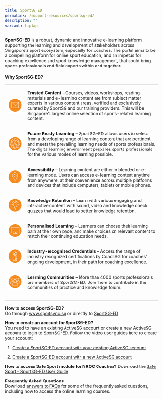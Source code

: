 ```yaml
---
title: SportSG ED
permalink: /support-resources/sportsg-ed/
description: ""
variant: tiptap
---
```

<p><strong>SportSG-ED</strong> is a robust, dynamic and innovative e-learning
platform supporting the learning and development of stakeholders across
Singapore’s sport ecosystem, especially for coaches. The portal aims to
be a compelling platform for online sport education, and an impetus for
coaching excellence and sport knowledge management, that could bring sports
professionals and field experts within and together.</p>
<h4><strong>Why SportSG-ED?</strong></h4>
<p></p>
<p></p>
<table>
<tbody>
<tr>
<td rowspan="1" colspan="3">
<div class="isomer-image-wrapper">
<img style="width: 100%" height="auto" width="100%" alt="" src="/images/Support/Sport%20Ed/img1.png">
</div>
</td>
<td rowspan="1" colspan="1">
<p><strong>Trusted Content</strong>&nbsp;– Courses, videos, workshops, reading
materials and e-learning content are from subject matter experts in various
content areas, verified and exclusively curated by SportSG and our training
providers. This will be Singapore’s largest online selection of sports-related
learning content.</p>
</td>
</tr>
<tr>
<td rowspan="1" colspan="3">
<div class="isomer-image-wrapper">
<img style="width: 100%" height="auto" width="100%" alt="" src="/images/Support/Sport%20Ed/img2.png">
</div>
</td>
<td rowspan="1" colspan="1">
<p><strong>Future Ready Learning</strong>&nbsp;– SportSG-ED allows users
to select from a developing range of learning content that are pertinent
and meets the prevailing learning needs of sports professionals. The digital
learning environment prepares sports professionals for the various modes
of learning possible.</p>
</td>
</tr>
<tr>
<td rowspan="1" colspan="3">
<div class="isomer-image-wrapper">
<img style="width: 100%" height="auto" width="100%" alt="" src="/images/Support/Sport%20Ed/img3.png">
</div>
</td>
<td rowspan="1" colspan="1">
<p><strong>Accessibility</strong>&nbsp;– Learning content are either in blended
or e-learning mode. Users can access e-learning content anytime from anywhere,
at their convenience across multiple platforms and devices that include
computers, tablets or mobile phones.</p>
</td>
</tr>
<tr>
<td rowspan="1" colspan="3">
<div class="isomer-image-wrapper">
<img style="width: 100%" height="auto" width="100%" alt="" src="/images/Support/Sport%20Ed/img4.png">
</div>
</td>
<td rowspan="1" colspan="1">
<p><strong>Knowledge Retention</strong>&nbsp;– Learn with various engaging
and interactive content, with sound, video and knowledge check quizzes
that would lead to better knowledge retention.</p>
</td>
</tr>
<tr>
<td rowspan="1" colspan="3">
<div class="isomer-image-wrapper">
<img style="width: 100%" height="auto" width="100%" alt="" src="/images/Support/Sport%20Ed/img5.png">
</div>
</td>
<td rowspan="1" colspan="1">
<p><strong>Personalised Learning</strong>&nbsp;– Learners can choose their
learning path at their own pace, and make choices on relevant content to
match their continuing education needs.</p>
</td>
</tr>
<tr>
<td rowspan="1" colspan="3">
<div class="isomer-image-wrapper">
<img style="width: 100%" height="auto" width="100%" alt="" src="/images/Support/Sport%20Ed/img6.png">
</div>
</td>
<td rowspan="1" colspan="1">
<p><strong>Industry-recognized Credentials</strong>&nbsp;– Access the range
of industry recognized certifications by CoachSG for coaches’ ongoing development,
in their path for coaching excellence.</p>
</td>
</tr>
<tr>
<td rowspan="1" colspan="3">
<div class="isomer-image-wrapper">
<img style="width: 100%" height="auto" width="100%" alt="" src="/images/Support/Sport%20Ed/img7.png">
</div>
</td>
<td rowspan="1" colspan="1">
<p><strong>Learning Communities –</strong>&nbsp;More than 4000 sports professionals
are members of SportSG-ED. Join them to contribute in the communities of
practice and knowledge forum.</p>
</td>
</tr>
<tr>
<td rowspan="1" colspan="1">
<p></p>
</td>
<td rowspan="1" colspan="1">
<p></p>
</td>
<td rowspan="1" colspan="1">
<p></p>
</td>
<td rowspan="1" colspan="1">
<p></p>
</td>
</tr>
</tbody>
</table>
<p></p>
<p><strong>How to access SportSG-ED?</strong> 
<br>Go through <a href="https://www.sportsync.sg/App/Login?ReturnUrl=%2fapp" rel="noopener noreferrer nofollow" target="_blank">www.sportsync.sg</a> or
directly to <a href="https://sportsg-ed.csod.com/client/sportsg-ed/default.aspx" rel="noopener noreferrer nofollow" target="_blank">SportSG-ED</a>
</p>
<p><strong>How to create an account for SportSG-ED?</strong> 
<br>You need to have an existing ActiveSG account or create a new ActiveSG
account to login to SportSG-ED. Follow the video user guides here to create
your account:</p>
<ol data-tight="true" class="tight">
<li>
<p><a href="https://youtu.be/VDCeOSPZ2-E" rel="noopener noreferrer nofollow" target="_blank">Create a SportSG-ED account with your existing ActiveSG account</a>
</p>
</li>
<li>
<p><a href="https://youtu.be/QxOGlmJd8BA" rel="noopener noreferrer nofollow" target="_blank">Create a SportSG-ED account with a new ActiveSG account</a>
</p>
</li>
</ol>
<p><strong>How to access Safe Sport module for NROC Coaches?</strong> Download
the <a href="/files/Support/SportSG%20ED/Safe%20Sport%20-%20SportSG-ED%20User%20Guide.pdf" rel="noopener noreferrer nofollow" target="_blank">Safe Sport - SportSG-ED User Guide</a>
</p>
<p><strong>Frequently Asked Questions</strong> 
<br>Download <a href="/files/Support/SportSG%20ED/SportSG-ED_FAQs.pdf" rel="noopener noreferrer nofollow" target="_blank">answers to FAQs</a> for
some of the frequently asked questions, including how to access the online
learning courses.</p>